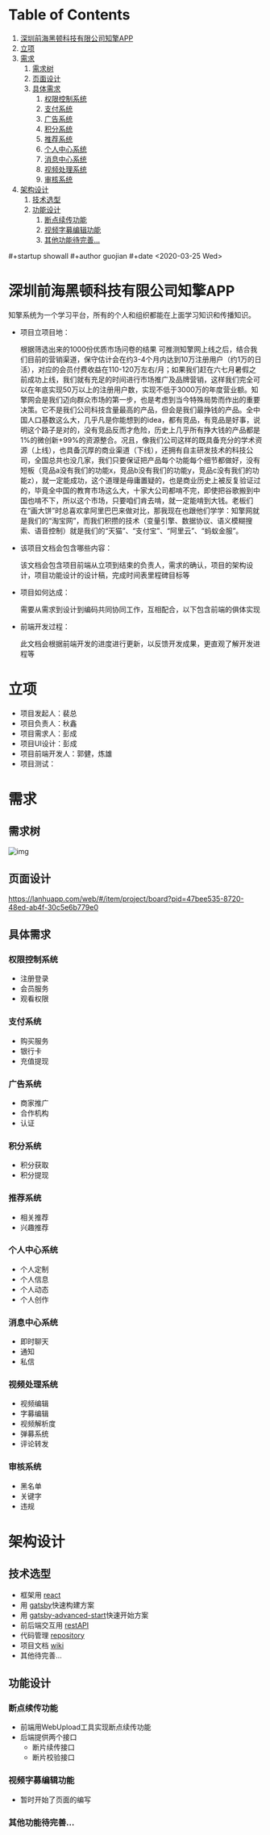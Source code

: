 
# Table of Contents

1.  [深圳前海黑顿科技有限公司知擎APP](#org568352f)
2.  [立项](#org78e3255)
3.  [需求](#orgabd95eb)
    1.  [需求树](#org1c040b6)
    2.  [页面设计](#org6d27751)
    3.  [具体需求](#org6ab6fb2)
        1.  [权限控制系统](#orgb8778d2)
        2.  [支付系统](#org9e8c8be)
        3.  [广告系统](#orgea5897a)
        4.  [积分系统](#orgd8fc3cd)
        5.  [推荐系统](#org70826af)
        6.  [个人中心系统](#orgad6ad8f)
        7.  [消息中心系统](#org1706a98)
        8.  [视频处理系统](#org8ea925b)
        9.  [审核系统](#orgee80fdc)
4.  [架构设计](#orgca5844f)
    1.  [技术选型](#orga2eb0e9)
    2.  [功能设计](#org86300cb)
        1.  [断点续传功能](#org272a644)
        2.  [视频字募编辑功能](#org8a275bd)
        3.  [其他功能待完善&#x2026;](#orge6aad47)

\#+startup showall
\#+author guojian
\#+date <span class="timestamp-wrapper"><span class="timestamp">&lt;2020-03-25 Wed&gt;</span></span>


<a id="org568352f"></a>

# 深圳前海黑顿科技有限公司知擎APP

知擎系统为一个学习平台，所有的个人和组织都能在上面学习知识和传播知识。

-   项目立项目地：
    
    根据筛选出来的1000份优质市场问卷的结果 可推测知擎网上线之后，结合我们目前的营销渠道，保守估计会在约3-4个月内达到10万注册用户（约1万的日活），对应的会员付费收益在110-120万左右/月；如果我们赶在六七月暑假之前成功上线，我们就有充足的时间进行市场推广及品牌营销，这样我们完全可以在年底实现50万以上的注册用户数，实现不低于3000万的年度营业额。知擎网会是我们迈向群众市场的第一步，也是考虑到当今特殊局势而作出的重要决策。它不是我们公司科技含量最高的产品，但会是我们最挣钱的产品。全中国人口基数这么大，几乎凡是你能想到的idea，都有竞品，有竞品是好事，说明这个路子是对的，没有竞品反而才危险，历史上几乎所有挣大钱的产品都是1%的微创新+99%的资源整合。况且，像我们公司这样的既具备充分的学术资源（上线），也具备沉厚的商业渠道（下线），还拥有自主研发技术的科技公司，全国总共也没几家，我们只要保证把产品每个功能每个细节都做好，没有短板（竞品a没有我们的功能x，竞品b没有我们的功能y，竞品c没有我们的功能z），就一定能成功，这个道理是毋庸置疑的，也是商业历史上被反复验证过的，毕竟全中国的教育市场这么大，十家大公司都啃不完，即使把谷歌搬到中国也啃不下，所以这个市场，只要咱们肯去啃，就一定能啃到大钱。老板们在“画大饼”时总喜欢拿阿里巴巴来做对比，那我现在也跟他们学学：知擎网就是我们的“淘宝网”，而我们积攒的技术（变量引擎、数据协议、语义模糊搜索、语音控制）就是我们的“天猫”、“支付宝”、“阿里云”、“蚂蚁金服”。

-   该项目文档会包含哪些内容：
    
    该文档会包含项目前端从立项到结束的负责人，需求的确认，项目的架构设计，项目功能设计的设计稿，完成时间表里程碑目标等

-   项目如何达成：
    
    需要从需求到设计到编码共同协同工作，互相配合，以下包含前端的俱体实现

-   前端开发过程：
    
    此文档会根据前端开发的进度进行更新，以反馈开发成果，更直观了解开发进程等


<a id="org78e3255"></a>

# 立项

-   项目发起人：裴总
-   项目负责人：秋鑫
-   项目需求人：彭成
-   项目UI设计：彭成
-   项目前端开发人：郭健，炼雄
-   项目测试：


<a id="orgabd95eb"></a>

# 需求


<a id="org1c040b6"></a>

## 需求树

![img](./k-engine.png)


<a id="org6d27751"></a>

## 页面设计

<https://lanhuapp.com/web/#/item/project/board?pid=47bee535-8720-48ed-ab4f-30c5e6b779e0>


<a id="org6ab6fb2"></a>

## 具体需求


<a id="orgb8778d2"></a>

### 权限控制系统

-   注册登录
-   会员服务
-   观看权限


<a id="org9e8c8be"></a>

### 支付系统

-   购买服务
-   银行卡
-   充值提现


<a id="orgea5897a"></a>

### 广告系统

-   商家推广
-   合作机构
-   认证


<a id="orgd8fc3cd"></a>

### 积分系统

-   积分获取
-   积分提现


<a id="org70826af"></a>

### 推荐系统

-   相关推荐
-   兴趣推荐


<a id="orgad6ad8f"></a>

### 个人中心系统

-   个人定制
-   个人信息
-   个人动态
-   个人创作


<a id="org1706a98"></a>

### 消息中心系统

-   即时聊天
-   通知
-   私信


<a id="org8ea925b"></a>

### 视频处理系统

-   视频编辑
-   字募编辑
-   视频解析度
-   弹募系统
-   评论转发


<a id="orgee80fdc"></a>

### 审核系统

-   黑名单
-   关键字
-   违规


<a id="orgca5844f"></a>

# 架构设计


<a id="orga2eb0e9"></a>

## 技术选型

-   框架用 [react](https://reactjs.org/)
-   用 [gatsby](https://www.gatsbyjs.org/)快速构建方案
-   用 [gatsby-advanced-start](https://www.gatsbyjs.org/starters/Vagr9K/gatsby-advanced-starter/)快速开始方案
-   前后端交互用 [restAPI](https://restfulapi.net/)
-   代码管理 [repository](http://120.24.171.174:10080/haetek/video_front_end)
-   项目文档 [wiki](http://120.24.171.174:10080/haetek/video_front_end/wikis/home)
-   其他待完善&#x2026;


<a id="org86300cb"></a>

## 功能设计


<a id="org272a644"></a>

### 断点续传功能

-   前端用WebUpload工具实现断点续传功能
-   后端提供两个接口
    -   断片续传接口
    -   断片校验接口


<a id="org8a275bd"></a>

### 视频字募编辑功能

-   暂时开始了页面的编写


<a id="orge6aad47"></a>

### 其他功能待完善&#x2026;

